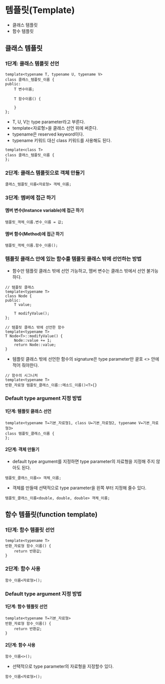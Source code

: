 # 템플릿(Template)

- 클래스 템플릿
- 함수 템플릿

## 클래스 템플릿

### 1단계: 클래스 템플릿 선언

```CC
template<typename T, typename U, typename V>
class 클래스_템플릿_이름 {
public:
    T 변수이름;

    T 함수이름() {
        
    }
};
```

- T, U, V는 type parameter라고 부른다.
- template<자료형>을 클래스 선언 위에 써준다.
- typename은 reserved keyword이다.
- typename 키워드 대신 class 키워드를 사용해도 된다.

```CC
template<class T>
class 클래스_템플릿_이름 {
};
```

### 2단계: 클래스 템플릿으로 객체 만들기

```CC
클래스_템플릿_이름<자료형> 객체_이름;
```

### 3단계: 멤버에 접근 하기

#### 멤버 변수(Instance variable)에 접근 하기

```CC
템플릿_객체_이름.변수_이름 = 값;
```

#### 멤버 함수(Method)에 접근 하기

```CC
템플릿_객체_이름.함수_이름();
```

### 템플릿 클래스 안에 있는 함수를 템플릿 클래스 밖에 선언하는 방법

- 함수만 템플릿 클래스 밖에 선언 가능하고, 멤버 변수는 클래스 밖에서 선언 불가능
  하다.

```CC
// 템플릿 클래스
template<typename T>
class Node {
public:
    T value;

    T modifyValue();
};

// 템플릿 클래스 밖에 선언한 함수
template<typename T>
T Node<T>::modifyValue() {
    Node::value += 1;
    return Node::value;
}
```

- 템플릿 클래스 밖에 선언한 함수의 signature은 type parameter만 괄호 <> 안에
  적어 줘야한다.

```CC
// 함수의 시그니처
template<typename T>
반환_자료형 템플릿_클래스_이름::메소드_이름()<T>{}
```

### Default type argument 지정 방법

#### 1단계: 템플릿 클래스 선언

```CC
template<typename T=기본_자료형1, class U=기본_자료형2, typename V=기본_자료형3>
class 템플릿_클래스_이름 {
};
```

#### 2단계: 객체 만들기

- default type argument를 지정하면 type parameter의 자료형을 지정해 주지 않아도
  된다.

```CC
템플릿_클래스_이름<> 객체_이름;
```

- 객체를 만들때 선택적으로 type parameter을 왼쪽 부터 지정해 줄수 있다.

```CC
템플릿_클래스_이름<double, double, double> 객체_이름;
```

## 함수 템플릿(function template)

### 1단계: 함수 템플릿 선언

```CC
template<typename T>
반환_자료형 함수_이름() {
    return 반환값;
}
```

### 2단계: 함수 사용

```CC
함수_이름<자료형>();
```

### Default type argument 지정 방법

#### 1단계: 함수 템플릿 선언

```CC
template<typename T=기본_자료형>
반환_자료형 함수_이름() {
    return 반환값;
}
```

#### 2단계: 함수 사용

```CC
함수_이름<>();
```

- 선택적으로 type parameter의 자료형을 지정할수 있다.

```CC
함수_이름<자료형>();
```